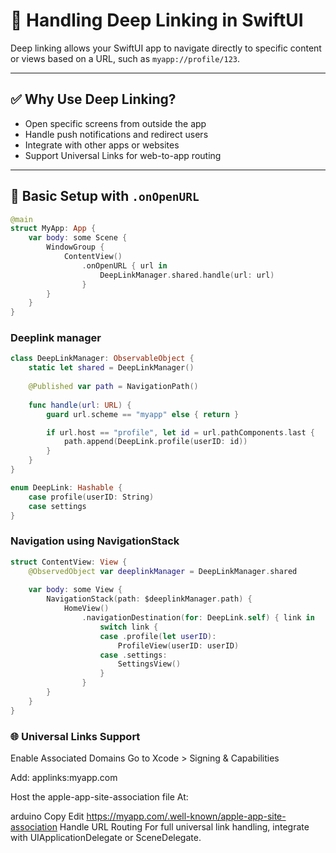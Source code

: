# 🔗 Handling Deep Linking in SwiftUI

Deep linking allows your SwiftUI app to navigate directly to specific content or views based on a URL, such as `myapp://profile/123`.

---

## ✅ Why Use Deep Linking?

- Open specific screens from outside the app
- Handle push notifications and redirect users
- Integrate with other apps or websites
- Support Universal Links for web-to-app routing

---

## 🧱 Basic Setup with `.onOpenURL`

```swift
@main
struct MyApp: App {
    var body: some Scene {
        WindowGroup {
            ContentView()
                .onOpenURL { url in
                    DeepLinkManager.shared.handle(url: url)
                }
        }
    }
}
```

### Deeplink manager
```swift
class DeepLinkManager: ObservableObject {
    static let shared = DeepLinkManager()
    
    @Published var path = NavigationPath()
    
    func handle(url: URL) {
        guard url.scheme == "myapp" else { return }

        if url.host == "profile", let id = url.pathComponents.last {
            path.append(DeepLink.profile(userID: id))
        }
    }
}

enum DeepLink: Hashable {
    case profile(userID: String)
    case settings
}
```

### Navigation using NavigationStack
```swift
struct ContentView: View {
    @ObservedObject var deeplinkManager = DeepLinkManager.shared
    
    var body: some View {
        NavigationStack(path: $deeplinkManager.path) {
            HomeView()
                .navigationDestination(for: DeepLink.self) { link in
                    switch link {
                    case .profile(let userID):
                        ProfileView(userID: userID)
                    case .settings:
                        SettingsView()
                    }
                }
        }
    }
}
```

### 🌐 Universal Links Support
Enable Associated Domains
Go to Xcode > Signing & Capabilities

Add: applinks:myapp.com

Host the apple-app-site-association file
At:

arduino
Copy
Edit
https://myapp.com/.well-known/apple-app-site-association
Handle URL Routing
For full universal link handling, integrate with UIApplicationDelegate or SceneDelegate.
